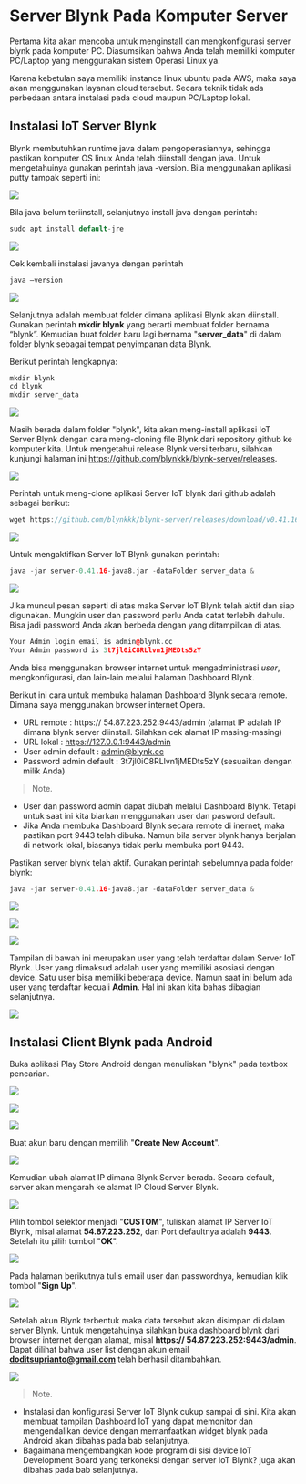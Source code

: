 # Server Blynk Pada Komputer Server

Pertama kita akan mencoba untuk menginstall dan mengkonfigurasi server blynk pada komputer PC. Diasumsikan bahwa Anda telah memiliki komputer PC/Laptop yang menggunakan sistem Operasi Linux ya.

Karena kebetulan saya memiliki instance linux ubuntu pada AWS, maka saya akan menggunakan layanan cloud tersebut. Secara teknik tidak ada perbedaan antara instalasi pada cloud maupun PC/Laptop lokal. 

## Instalasi IoT Server Blynk

Blynk membutuhkan runtime java dalam pengoperasiannya, sehingga pastikan komputer OS linux Anda telah diinstall dengan java. Untuk mengetahuinya gunakan perintah java -version. Bila menggunakan aplikasi putty tampak seperti ini:

![](../images/maidbpaipk1.jpg)

Bila java belum teriinstall, selanjutnya install java dengan perintah:

```cpp
sudo apt install default-jre
```
![](../images/maidbpaipk2.jpg)

Cek kembali instalasi javanya dengan perintah

```cpp
java –version
```

![](../images/maidbpaipk3.jpg)

Selanjutnya adalah membuat folder dimana aplikasi Blynk akan diinstall. Gunakan perintah **mkdir blynk** yang berarti membuat folder bernama “blynk”. Kemudian buat folder baru lagi bernama "**server_data**" di dalam folder blynk sebagai tempat penyimpanan data Blynk. 

Berikut perintah lengkapnya:

```cpp
mkdir blynk
cd blynk
mkdir server_data
```

![](../images/maidbpaipk4.jpg)

Masih berada dalam folder "blynk", kita akan meng-install aplikasi IoT Server Blynk dengan cara meng-cloning file Blynk dari repository github ke komputer kita. Untuk mengetahui release Blynk versi terbaru, silahkan kunjungi halaman ini https://github.com/blynkkk/blynk-server/releases.

![](../images/maidbpaipk5.jpg)

Perintah untuk meng-clone aplikasi Server IoT blynk dari github adalah sebagai berikut:

```cpp
wget https://github.com/blynkkk/blynk-server/releases/download/v0.41.16/server-0.41.16-java8.jar
```

![](../images/maidbpaipk6.jpg)

Untuk mengaktifkan Server IoT Blynk gunakan perintah:

```cpp
java -jar server-0.41.16-java8.jar -dataFolder server_data &
```

![](../images/maidbpaipk7.jpg)

Jika muncul pesan seperti di atas maka Server IoT Blynk telah aktif dan siap digunakan. Mungkin user dan password perlu Anda catat terlebih dahulu.
Bisa jadi password Anda akan berbeda dengan yang ditampilkan di atas.

```cpp
Your Admin login email is admin@blynk.cc
Your Admin password is 3t7jl0iC8RLlvn1jMEDts5zY
```
Anda bisa menggunakan browser internet untuk mengadministrasi *user*, mengkonfigurasi, dan lain-lain melalui halaman Dashboard Blynk.

Berikut ini cara untuk membuka halaman Dashboard Blynk secara remote. Dimana saya menggunakan browser internet Opera.

- URL remote		: https:// 54.87.223.252:9443/admin (alamat IP adalah IP dimana blynk server diinstall. Silahkan cek alamat IP masing-masing)
- URL lokal			: https://127.0.0.1:9443/admin
- User admin default	: admin@blynk.cc 
- Password admin default	: 3t7jl0iC8RLlvn1jMEDts5zY (sesuaikan dengan milik Anda)

> Note.
- User dan password admin dapat diubah melalui Dashboard Blynk. Tetapi untuk saat ini kita biarkan menggunakan user dan pasword default.
- Jika Anda membuka Dashboard Blynk secara remote di inernet, maka pastikan port 9443 telah dibuka. Namun bila server blynk hanya berjalan di network lokal, biasanya tidak perlu membuka port 9443.

Pastikan server blynk telah aktif. Gunakan perintah sebelumnya pada folder blynk:

```cpp
java -jar server-0.41.16-java8.jar -dataFolder server_data &
```

![](../images/maidbpaipk8.jpg)

![](../images/maidbpaipk9.jpg)

![](../images/maidbpaipk10.jpg)

Tampilan di bawah ini merupakan user yang telah terdaftar dalam Server IoT Blynk. User yang dimaksud adalah user yang memiliki asosiasi dengan device. Satu user bisa memiliki beberapa device. Namun saat ini belum ada user yang terdaftar kecuali **Admin**. Hal ini akan kita bahas dibagian selanjutnya.

![](../images/maidbpaipk11.jpg)

## Instalasi Client Blynk pada Android

Buka aplikasi Play Store Android dengan menuliskan "blynk" pada textbox pencarian.

![](../images/maidbpaipk13.png)

![](../images/maidbpaipk14.png)

![](../images/maidbpaipk15.png)

Buat akun baru dengan memilih "**Create New Account**".

![](../images/maidbpaipk16.png)

Kemudian ubah alamat IP dimana Blynk Server berada. Secara default, server akan mengarah ke alamat IP Cloud Server Blynk.

![](../images/maidbpaipk17.png)

Pilih tombol selektor menjadi "**CUSTOM**", tuliskan alamat IP Server IoT Blynk, misal alamat **54.87.223.252**, dan Port defaultnya adalah **9443**. Setelah itu pilih tombol "**OK**".

![](../images/maidbpaipk18.png)

Pada halaman berikutnya tulis email user dan passwordnya, kemudian klik tombol "**Sign Up**".

![](../images/maidbpaipk19.png)

Setelah akun Blynk terbentuk maka data tersebut akan disimpan di dalam server Blynk. Untuk mengetahuinya silahkan buka dashboard blynk dari browser internet dengan alamat, misal **https:// 54.87.223.252:9443/admin**. Dapat dilihat bahwa user list dengan akun email **doditsuprianto@gmail.com** telah berhasil ditambahkan.

![](../images/maidbpaipk12.jpg)

> Note.
- Instalasi dan konfigurasi Server IoT Blynk cukup sampai di sini. Kita akan membuat tampilan Dashboard IoT yang dapat memonitor dan mengendalikan device dengan memanfaatkan widget blynk pada Android akan dibahas pada bab selanjutnya.
- Bagaimana mengembangkan kode program di sisi device IoT Development Board yang terkoneksi dengan server IoT Blynk? juga akan dibahas pada bab selanjutnya.